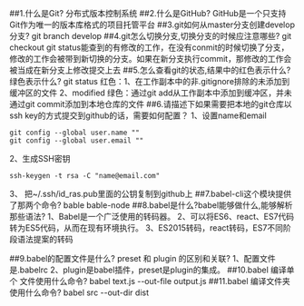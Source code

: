##1.什么是Git?
 分布式版本控制系统
##2.什么是GitHub?
GitHub是一个只支持Git作为唯一的版本库格式的项目托管平台
##3.git如何从master分支创建develop分支?
git branch develop
##4.git怎么切换分支,切换分支的时候应注意哪些?
git checkout
git status能查到的有修改的工作，在没有conmit的时候切换了分支，修改的工作会被带到新切换的分支。如果在新分支执行commit，那修改的工作会被当成在新分支上修改提交上去
##5.怎么查看git的状态,结果中的红色表示什么?绿色表示什么?
git status
红色：1、在工作副本中的非.gitignore排除的未添加到缓冲区的文件
	 2、modified
绿色：通过git add从工作副本中添加到缓冲区，并未通过git commit添加到本地仓库的文件
##6.请描述下如果需要把本地的git仓库以ssh key的方式提交到github的话，需要如何配置？
1、设置name和email
```
git config --global user.name ""
git config --global user.email ""
```
2、生成SSH密钥
```
ssh-keygen -t rsa -C "name@email.com"
```
3、
把~/.ssh/id_ras.pub里面的公钥复制到github上
##7.babel-cli这个模块提供了那两个命令?
bable bable-node
##8.babel是什么?babel能够做什么,能够解析那些语法?
1、Babel是一个广泛使用的转码器。
2、可以将ES6、react、ES7代码转为ES5代码，从而在现有环境执行。
3、ES2015转码，react转码，ES7不同阶段语法提案的转码

##9.babel的配置文件是什么? preset 和 plugin 的区别和关联?
1、配置文件是.babelrc
2、plugin是babel插件，preset是plugin的集成。
##10.babel 编译单个 文件使用什么命令?
babel text.js --out-file output.js
##11.babel 编译文件夹 使用什么命令?
babel src --out-dir dist
